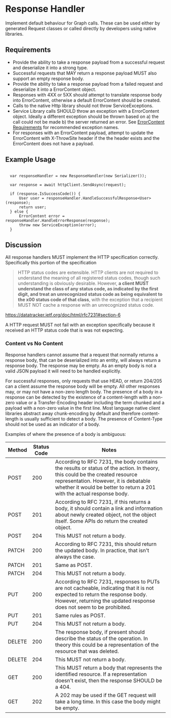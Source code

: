 # Response Handler

Implement default behaviour for Graph calls.  These can be used either by generated Request classes or called directly by developers using native libraries.

## Requirements

- Provide the ability to take a response payload from a successful request and deserialize it into a strong type.
- Successful requests that MAY return a response payload MUST also support an empty response body.
- Provide the ability to take a response payload from a failed request and deserialize it into a ErrorContent object.
- Responses with 4XX or 5XX should attempt to translate response body into ErrorContent, otherwise a default ErrorContent should be created.
- Calls to the native Http library should not throw ServiceExceptions.
- Service Library calls SHOULD throw an exception with a ErrorContent object. Ideally a different exception should be thrown based on a) the call could not be made b) the server returned an error. See [ErrorContent Requirements](./ErrorContent.md#requirements) for recommended exception names.
- For responses with an ErrorContent payload, attempt to update the ErrorContent with X-ThrowSite header if the the header exists and the ErrorContent does not have a payload.

## Example Usage

```CSharp

  var responseHandler = new ResponseHandler(new Serializer());

  var response = await httpClient.SendAsync(request);
  
  if (response.IsSuccessCode()) {
      User user = responseHandler.HandleSuccessfulResponse<User>(response);
      return user;
  } else {
      ErrorContent error = responseHandler.HandleErrorResponse(response);
      throw new ServiceException(error);
  }
```

## Discussion

All response handlers MUST implement the HTTP specification correctly. Specifically this portion of the specification

> HTTP status codes are extensible.  HTTP clients are not required to
   understand the meaning of all registered status codes, though such
   understanding is obviously desirable.  However, **a client MUST
   understand the class of any status code, as indicated by the first
   digit, and treat an unrecognized status code as being equivalent to
   the x00 status code of that class**, with the exception that a
   recipient MUST NOT cache a response with an unrecognized status code.

https://datatracker.ietf.org/doc/html/rfc7231#section-6

A HTTP request MUST not fail with an exception specifically because it received an HTTP status code that is was not expecting.

### Content vs No Content

Response handlers cannot assume that a request that normally returns a response body, that can be deserialized into an entity, will always return a response body. The response may be empty.  As an empty body is not a valid JSON payload it will need to be handled explicitly.

For successful responses, only requests that use HEAD, or return 204/205 can a client assume the response body will be empty. All other responses may, or may not have a non-zero length body. The presence of a body in a response can be detected by the existence of a content-length with a non-zero value or a Transfer-Encoding header including the term chunked and a payload with a non-zero value in the first line.  Most language native client libraries abstract away chunk-encoding by default and therefore content-length is usually sufficient to detect a body.  The presence of Content-Type should not be used as an indicator of a body.

Examples of where the presence of a body is ambiguous:

| Method | Status Code | Notes |
|--|--|--|
|POST | 200 | According to RFC 7231, the body contains the results or status of the action. In theory, this could be the created resource representation.  However, it is debatable whether it would be better to return a 201 with the actual response body.  |
|POST | 201 | According to RFC 7231, if this returns a body, it should contain a link and information about newly created object, not the object itself. Some APIs do return the created object. |
|POST | 204 | This MUST not return a body. |
|PATCH | 200 | According to RFC 7231, this should return the updated body. In practice, that isn't always the case.|
|PATCH | 201 | Same as POST.  |
|PATCH | 204 | This MUST not return a body. |
|PUT | 200 | According to RFC 7231, responses to PUTs are not cacheable, indicating that it is not expected to return the response body. However, returning the updated response does not seem to be prohibited. |
|PUT | 201 | Same rules as POST. |
|PUT | 204 | This MUST not return a body. |
|DELETE | 200 | The response body, if present should describe the status of the operation. In theory this could be a representation of the resource that was deleted. |
|DELETE | 204 | This MUST not return a body. |
|GET | 200 | This MUST return a body that represents the identified resource. If a representation doesn't exist, then the response SHOULD be a 404. |
|GET | 202 | A 202 may be used if the GET request will take a long time. In this case the body might be empty. |

